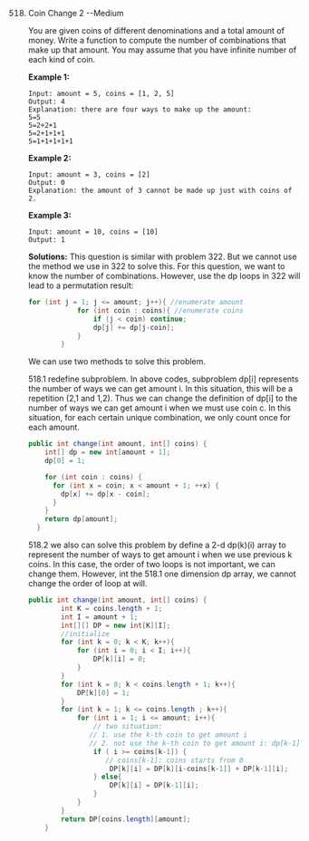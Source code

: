 



518. Coin Change 2   --Medium

     You are given coins of different denominations and a total amount of money. Write a function to compute the number of combinations that make up that amount. You may assume that you have infinite number of each kind of coin.

     **Example 1:**

     ```
     Input: amount = 5, coins = [1, 2, 5]
     Output: 4
     Explanation: there are four ways to make up the amount:
     5=5
     5=2+2+1
     5=2+1+1+1
     5=1+1+1+1+1
     ```

     **Example 2:**

     ```
     Input: amount = 3, coins = [2]
     Output: 0
     Explanation: the amount of 3 cannot be made up just with coins of 2.
     ```

     **Example 3:**

     ```
     Input: amount = 10, coins = [10] 
     Output: 1
     ```

     **Solutions:** This question is similar with problem 322. But we cannot use the method we use in 322 to solve this. For this question, we want to know the number of combinations. However, use the dp loops in 322 will lead to a permutation result:

     ```java
     for (int j = 1; j <= amount; j++){ //enumerate amount
                 for (int coin : coins){ //enumerate coins
                     if (j < coin) continue;
                     dp[j] += dp[j-coin];
                 }
             }
     ```

     We can use two methods to solve this problem.

     518.1 redefine subproblem. In above codes, subproblem dp[i] represents the number of ways we can get amount i. In this situation, this will be a repetition (2,1 and 1,2). Thus we can change the definition of dp[i] to the number of ways we can get amount i when we must use coin c. In this situation, for each certain unique combination, we only count once for each amount.

     ```java
     public int change(int amount, int[] coins) {
         int[] dp = new int[amount + 1];
         dp[0] = 1;
     
         for (int coin : coins) {
           for (int x = coin; x < amount + 1; ++x) {
             dp[x] += dp[x - coin];
           }
         }
         return dp[amount];
       }
     ```

     518.2 we also can solve this problem by define a 2-d dp(k)(i) array to represent the number of ways to get amount i when we use previous k coins. In this case, the order of two loops is not important, we can change them. However, int the 518.1 one dimension dp array, we cannot change the order of loop at will.

     ```java
     public int change(int amount, int[] coins) {
             int K = coins.length + 1;
             int I = amount + 1;
             int[][] DP = new int[K][I];
             //initialize
             for (int k = 0; k < K; k++){
                 for (int i = 0; i < I; i++){
                     DP[k][i] = 0;
                 }
             }
             for (int k = 0; k < coins.length + 1; k++){
                 DP[k][0] = 1;
             }
             for (int k = 1; k <= coins.length ; k++){
                 for (int i = 1; i <= amount; i++){
                     // two situation:
                   	// 1. use the k-th coin to get amount i
                   	// 2. not use the k-th coin to get amount i: dp[k-1][i]
                     if ( i >= coins[k-1]) {
                       	// coins[k-1]: coins starts from 0
                         DP[k][i] = DP[k][i-coins[k-1]] + DP[k-1][i]; 
                     } else{
                         DP[k][i] = DP[k-1][i];
                     }
                 }
             }
             return DP[coins.length][amount];
         }
     ```

      